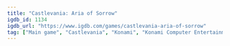 ```yaml
---
title: "Castlevania: Aria of Sorrow"
igdb_id: 1134
igdb_url: "https://www.igdb.com/games/castlevania-aria-of-sorrow"
tag: ["Main game", "Castlevania", "Konami", "Konami Computer Entertainment Tokyo", "Platform", "Role-playing (RPG)", "Adventure", "Single player", "Side view", "Action", "Horror"]
---
```

